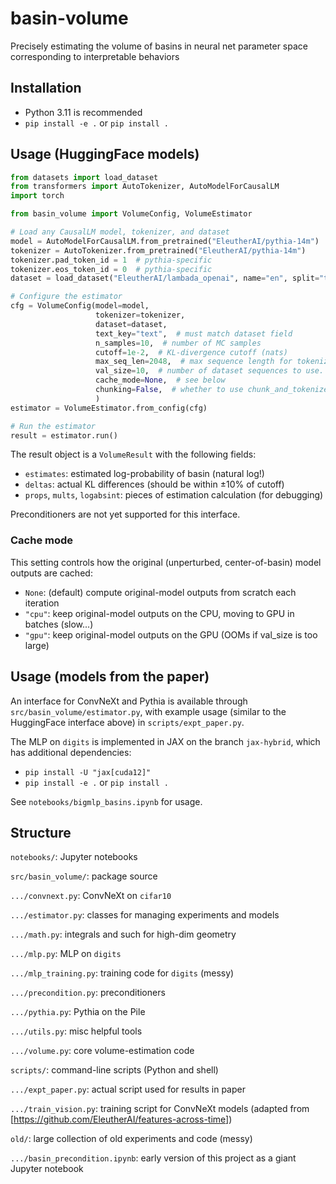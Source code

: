 # basin-volume
Precisely estimating the volume of basins in neural net parameter space corresponding to interpretable behaviors


## Installation

* Python 3.11 is recommended
* `pip install -e .` or `pip install .`


## Usage (HuggingFace models)

```python
from datasets import load_dataset
from transformers import AutoTokenizer, AutoModelForCausalLM
import torch

from basin_volume import VolumeConfig, VolumeEstimator

# Load any CausalLM model, tokenizer, and dataset
model = AutoModelForCausalLM.from_pretrained("EleutherAI/pythia-14m")
tokenizer = AutoTokenizer.from_pretrained("EleutherAI/pythia-14m")
tokenizer.pad_token_id = 1  # pythia-specific
tokenizer.eos_token_id = 0  # pythia-specific
dataset = load_dataset("EleutherAI/lambada_openai", name="en", split="test", trust_remote_code=True)

# Configure the estimator
cfg = VolumeConfig(model=model, 
                   tokenizer=tokenizer, 
                   dataset=dataset, 
                   text_key="text",  # must match dataset field
                   n_samples=10,  # number of MC samples
                   cutoff=1e-2,  # KL-divergence cutoff (nats)
                   max_seq_len=2048,  # max sequence length for tokenizer or chunk_and_tokenize
                   val_size=10,  # number of dataset sequences to use. default (None) uses all.
                   cache_mode=None,  # see below
                   chunking=False,  # whether to use chunk_and_tokenize
                   )
estimator = VolumeEstimator.from_config(cfg)

# Run the estimator
result = estimator.run()
```

The result object is a `VolumeResult` with the following fields:

* `estimates`: estimated log-probability of basin (natural log!)
* `deltas`: actual KL differences (should be within ±10% of cutoff)
* `props`, `mults`, `logabsint`: pieces of estimation calculation (for debugging)

Preconditioners are not yet supported for this interface.


### Cache mode

This setting controls how the original (unperturbed, center-of-basin) model outputs are cached:
* `None`: (default) compute original-model outputs from scratch each iteration
* `"cpu"`: keep original-model outputs on the CPU, moving to GPU in batches (slow...)
* `"gpu"`: keep original-model outputs on the GPU (OOMs if val_size is too large)


## Usage (models from the paper)

An interface for ConvNeXt and Pythia is available through `src/basin_volume/estimator.py`, with example usage (similar to the HuggingFace interface above) in `scripts/expt_paper.py`.

The MLP on `digits` is implemented in JAX on the branch `jax-hybrid`, which has additional dependencies:

* `pip install -U "jax[cuda12]"`
* `pip install -e .` or `pip install .`

See `notebooks/bigmlp_basins.ipynb` for usage.


## Structure

`notebooks/`: Jupyter notebooks

`src/basin_volume/`: package source

`.../convnext.py`: ConvNeXt on `cifar10`

`.../estimator.py`: classes for managing experiments and models

`.../math.py`: integrals and such for high-dim geometry

`.../mlp.py`: MLP on `digits`

`.../mlp_training.py`: training code for `digits` (messy)

`.../precondition.py`: preconditioners

`.../pythia.py`: Pythia on the Pile

`.../utils.py`: misc helpful tools

`.../volume.py`: core volume-estimation code

`scripts/`: command-line scripts (Python and shell)

`.../expt_paper.py`: actual script used for results in paper

`.../train_vision.py`: training script for ConvNeXt models (adapted from [https://github.com/EleutherAI/features-across-time])

`old/`: large collection of old experiments and code (messy)

`.../basin_precondition.ipynb`: early version of this project as a giant Jupyter notebook
